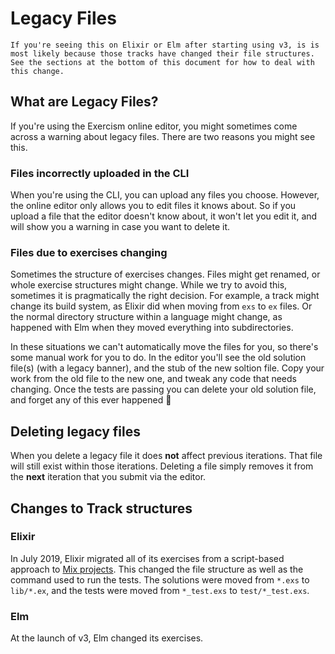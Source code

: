 # Legacy Files

```exercism/note
If you're seeing this on Elixir or Elm after starting using v3, is is most likely because those tracks have changed their file structures.
See the sections at the bottom of this document for how to deal with this change.
```

## What are Legacy Files?

If you're using the Exercism online editor, you might sometimes come across a warning about legacy files.
There are two reasons you might see this.

### Files incorrectly uploaded in the CLI

When you're using the CLI, you can upload any files you choose.
However, the online editor only allows you to edit files it knows about.
So if you upload a file that the editor doesn't know about, it won't let you edit it, and will show you a warning in case you want to delete it.

### Files due to exercises changing

Sometimes the structure of exercises changes.
Files might get renamed, or whole exercise structures might change.
While we try to avoid this, sometimes it is pragmatically the right decision.
For example, a track might change its build system, as Elixir did when moving from `exs` to `ex` files.
Or the normal directory structure within a language might change, as happened with Elm when they moved everything into subdirectories.

In these situations we can't automatically move the files for you, so there's some manual work for you to do.
In the editor you'll see the old solution file(s) (with a legacy banner), and the stub of the new soltion file.
Copy your work from the old file to the new one, and tweak any code that needs changing.
Once the tests are passing you can delete your old solution file, and forget any of this ever happened 🙂

## Deleting legacy files

When you delete a legacy file it does **not** affect previous iterations.
That file will still exist within those iterations.
Deleting a file simply removes it from the **next** iteration that you submit via the editor.

## Changes to Track structures

### Elixir

In July 2019, Elixir migrated all of its exercises from a script-based approach to [Mix projects](https://elixir-lang.org/getting-started/mix-otp/introduction-to-mix.html). This changed the file structure as well as the command used to run the tests. The solutions were moved from `*.exs` to `lib/*.ex`, and the tests were moved from `*_test.exs` to `test/*_test.exs`.

### Elm

At the launch of v3, Elm changed its exercises.
